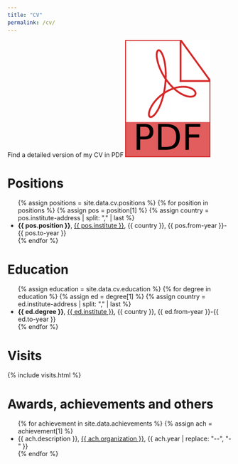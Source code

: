 ```yaml
---
title: "CV"
permalink: /cv/
---
```

Find a detailed version of my CV in PDF [<img class="svg-icon" src="/assets/pdf.svg">](https://raw.githubusercontent.com/md-arif-shaikh/md-arif-shaikh.github.io/pdflatex/_data/arif/cv_arif.pdf)

# Positions
<ul reversed>
{% assign positions = site.data.cv.positions %}
{% for position in positions %}
{% assign pos = position[1] %}
{% assign country = pos.institute-address | split: "," | last %}
<li> <b>{{ pos.position }}</b>, <a href={{ pos.institute-website }}>{{ pos.institute }}</a>, {{ country }}, {{ pos.from-year }}-{{ pos.to-year }}</li>
{% endfor %}
</ul>
  
# Education
<ul reversed>
{% assign education = site.data.cv.education %}
{% for degree in education %}
{% assign ed = degree[1] %}
{% assign country = ed.institute-address | split: "," | last %}
<li> <b>{{ ed.degree }}</b>, <a href={{ ed.institute-website }}>{{ ed.institute }}</a>, {{ country }}, {{ ed.from-year }}-{{ ed.to-year }}</li>
{% endfor %}
</ul>

# Visits
{% include visits.html %}

# Awards, achievements and others
<ul reversed>
{% for achievement in site.data.achievements %}
{% assign ach = achievement[1] %}
<li> {{ ach.description }}, <a href={{ ach.organization-website }}>{{ ach.organization }}</a>, {{ ach.year | replace: "--", "-" }}</li>
{% endfor %}
</ul>
